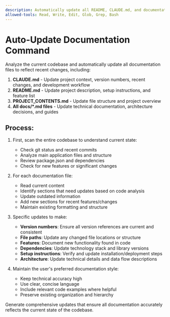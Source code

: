 ```yaml
---
description: Automatically update all README, CLAUDE.md, and documentation files based on current codebase changes
allowed-tools: Read, Write, Edit, Glob, Grep, Bash
---
```


# Auto-Update Documentation Command

Analyze the current codebase and automatically update all documentation files to reflect recent changes, including:

1. **CLAUDE.md** - Update project context, version numbers, recent changes, and development workflow
2. **README.md** - Update project description, setup instructions, and feature list  
3. **PROJECT_CONTENTS.md** - Update file structure and project overview
4. **All docs/*.md files** - Update technical documentation, architecture decisions, and guides

## Process:

1. First, scan the entire codebase to understand current state:
   - Check git status and recent commits
   - Analyze main application files and structure
   - Review package.json and dependencies
   - Check for new features or significant changes

2. For each documentation file:
   - Read current content
   - Identify sections that need updates based on code analysis
   - Update outdated information
   - Add new sections for recent features/changes
   - Maintain existing formatting and structure

3. Specific updates to make:
   - **Version numbers**: Ensure all version references are current and consistent
   - **File paths**: Update any changed file locations or structure
   - **Features**: Document new functionality found in code
   - **Dependencies**: Update technology stack and library versions
   - **Setup instructions**: Verify and update installation/deployment steps
   - **Architecture**: Update technical details and data flow descriptions

4. Maintain the user's preferred documentation style:
   - Keep technical accuracy high
   - Use clear, concise language
   - Include relevant code examples where helpful
   - Preserve existing organization and hierarchy

Generate comprehensive updates that ensure all documentation accurately reflects the current state of the codebase.